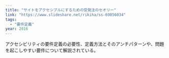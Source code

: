 ```yaml
---
title: "サイトをアクセシブルにするための受発注のセオリー"
link: "https://www.slideshare.net/rikiha/ss-69856034"
tags:
  - "要件定義"
year: 2016
---
```


アクセシビリティの要件定義の必要性、定義方法とそのアンチパターンや、問題を起こしやすい要件について解説されている。
